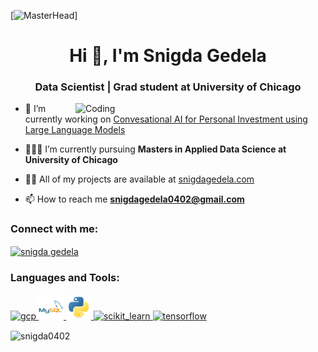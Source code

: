 [![MasterHead](https://1000logos.net/university-of-chicago-logo/)]

<h1 align="center">Hi 👋, I'm Snigda Gedela</h1>
<h3 align="center">Data Scientist | Grad student at University of Chicago</h3>
<img align="right" alt="Coding" width="400" src="https://cdn.rentechdigital.com/common_files/blogs/what-is-data-science-and-how-can-it-influence-decision-making-swipecart-blog-img-02-01-07-2022.gif">


- 🔭 I’m currently working on [Convesational AI for Personal Investment using Large Language Models](https://github.com/Snigda0402/Conversational-AI-for-Personal-Investment)

- 👩🏻‍🎓 I’m currently pursuing **Masters in Applied Data Science at University of Chicago**

- 👨‍💻 All of my projects are available at [snigdagedela.com](snigdagedela.com)

- 📫 How to reach me **snigdagedela0402@gmail.com**

<h3 align="left">Connect with me:</h3>
<p align="left">
<a href="https://linkedin.com/in/snigda gedela" target="blank"><img align="center" src="https://raw.githubusercontent.com/rahuldkjain/github-profile-readme-generator/master/src/images/icons/Social/linked-in-alt.svg" alt="snigda gedela" height="30" width="40" /></a>
</p>

<h3 align="left">Languages and Tools:</h3>
<p align="left"> <a href="https://cloud.google.com" target="_blank" rel="noreferrer"> <img src="https://www.vectorlogo.zone/logos/google_cloud/google_cloud-icon.svg" alt="gcp" width="40" height="40"/> </a> <a href="https://www.mysql.com/" target="_blank" rel="noreferrer"> <img src="https://raw.githubusercontent.com/devicons/devicon/master/icons/mysql/mysql-original-wordmark.svg" alt="mysql" width="40" height="40"/> </a> <a href="https://www.python.org" target="_blank" rel="noreferrer"> <img src="https://raw.githubusercontent.com/devicons/devicon/master/icons/python/python-original.svg" alt="python" width="40" height="40"/> </a> <a href="https://scikit-learn.org/" target="_blank" rel="noreferrer"> <img src="https://upload.wikimedia.org/wikipedia/commons/0/05/Scikit_learn_logo_small.svg" alt="scikit_learn" width="40" height="40"/> </a> <a href="https://www.tensorflow.org" target="_blank" rel="noreferrer"> <img src="https://www.vectorlogo.zone/logos/tensorflow/tensorflow-icon.svg" alt="tensorflow" width="40" height="40"/> </a> </p>

<p><img align="center" src="https://github-readme-stats.vercel.app/api/top-langs?username=snigda0402&show_icons=true&locale=en&layout=compact" alt="snigda0402" /></p>

